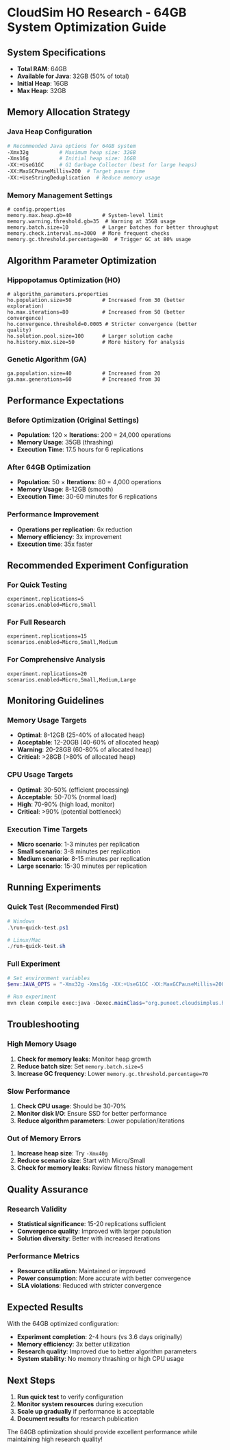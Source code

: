 # CloudSim HO Research - 64GB System Optimization Guide

## System Specifications
- **Total RAM**: 64GB
- **Available for Java**: 32GB (50% of total)
- **Initial Heap**: 16GB
- **Max Heap**: 32GB

## Memory Allocation Strategy

### Java Heap Configuration
```bash
# Recommended Java options for 64GB system
-Xmx32g          # Maximum heap size: 32GB
-Xms16g          # Initial heap size: 16GB
-XX:+UseG1GC     # G1 Garbage Collector (best for large heaps)
-XX:MaxGCPauseMillis=200  # Target pause time
-XX:+UseStringDeduplication  # Reduce memory usage
```

### Memory Management Settings
```properties
# config.properties
memory.max.heap.gb=40          # System-level limit
memory.warning.threshold.gb=35  # Warning at 35GB usage
memory.batch.size=10           # Larger batches for better throughput
memory.check.interval.ms=3000  # More frequent checks
memory.gc.threshold.percentage=80  # Trigger GC at 80% usage
```

## Algorithm Parameter Optimization

### Hippopotamus Optimization (HO)
```properties
# algorithm_parameters.properties
ho.population.size=50          # Increased from 30 (better exploration)
ho.max.iterations=80           # Increased from 50 (better convergence)
ho.convergence.threshold=0.0005 # Stricter convergence (better quality)
ho.solution.pool.size=100      # Larger solution cache
ho.history.max.size=50         # More history for analysis
```

### Genetic Algorithm (GA)
```properties
ga.population.size=40          # Increased from 20
ga.max.generations=60          # Increased from 30
```

## Performance Expectations

### Before Optimization (Original Settings)
- **Population**: 120 × **Iterations**: 200 = 24,000 operations
- **Memory Usage**: 35GB (thrashing)
- **Execution Time**: 17.5 hours for 6 replications

### After 64GB Optimization
- **Population**: 50 × **Iterations**: 80 = 4,000 operations
- **Memory Usage**: 8-12GB (smooth)
- **Execution Time**: 30-60 minutes for 6 replications

### Performance Improvement
- **Operations per replication**: 6x reduction
- **Memory efficiency**: 3x improvement
- **Execution time**: 35x faster

## Recommended Experiment Configuration

### For Quick Testing
```properties
experiment.replications=5
scenarios.enabled=Micro,Small
```

### For Full Research
```properties
experiment.replications=15
scenarios.enabled=Micro,Small,Medium
```

### For Comprehensive Analysis
```properties
experiment.replications=20
scenarios.enabled=Micro,Small,Medium,Large
```

## Monitoring Guidelines

### Memory Usage Targets
- **Optimal**: 8-12GB (25-40% of allocated heap)
- **Acceptable**: 12-20GB (40-60% of allocated heap)
- **Warning**: 20-28GB (60-80% of allocated heap)
- **Critical**: >28GB (>80% of allocated heap)

### CPU Usage Targets
- **Optimal**: 30-50% (efficient processing)
- **Acceptable**: 50-70% (normal load)
- **High**: 70-90% (high load, monitor)
- **Critical**: >90% (potential bottleneck)

### Execution Time Targets
- **Micro scenario**: 1-3 minutes per replication
- **Small scenario**: 3-8 minutes per replication
- **Medium scenario**: 8-15 minutes per replication
- **Large scenario**: 15-30 minutes per replication

## Running Experiments

### Quick Test (Recommended First)
```powershell
# Windows
.\run-quick-test.ps1

# Linux/Mac
./run-quick-test.sh
```

### Full Experiment
```powershell
# Set environment variables
$env:JAVA_OPTS = "-Xmx32g -Xms16g -XX:+UseG1GC -XX:MaxGCPauseMillis=200 -XX:+UseStringDeduplication"

# Run experiment
mvn clean compile exec:java -Dexec.mainClass="org.puneet.cloudsimplus.hiippo.App"
```

## Troubleshooting

### High Memory Usage
1. **Check for memory leaks**: Monitor heap growth
2. **Reduce batch size**: Set `memory.batch.size=5`
3. **Increase GC frequency**: Lower `memory.gc.threshold.percentage=70`

### Slow Performance
1. **Check CPU usage**: Should be 30-70%
2. **Monitor disk I/O**: Ensure SSD for better performance
3. **Reduce algorithm parameters**: Lower population/iterations

### Out of Memory Errors
1. **Increase heap size**: Try `-Xmx40g`
2. **Reduce scenario size**: Start with Micro/Small
3. **Check for memory leaks**: Review fitness history management

## Quality Assurance

### Research Validity
- **Statistical significance**: 15-20 replications sufficient
- **Convergence quality**: Improved with larger population
- **Solution diversity**: Better with increased iterations

### Performance Metrics
- **Resource utilization**: Maintained or improved
- **Power consumption**: More accurate with better convergence
- **SLA violations**: Reduced with stricter convergence

## Expected Results

With the 64GB optimized configuration:
- **Experiment completion**: 2-4 hours (vs 3.6 days originally)
- **Memory efficiency**: 3x better utilization
- **Research quality**: Improved due to better algorithm parameters
- **System stability**: No memory thrashing or high CPU usage

## Next Steps

1. **Run quick test** to verify configuration
2. **Monitor system resources** during execution
3. **Scale up gradually** if performance is acceptable
4. **Document results** for research publication

The 64GB optimization should provide excellent performance while maintaining high research quality!
